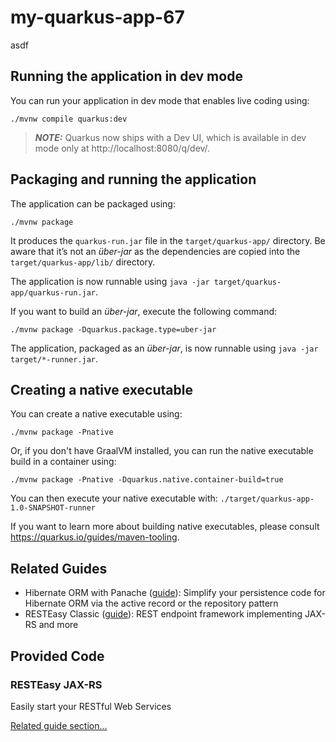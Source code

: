 # my-quarkus-app-67

asdf

## Running the application in dev mode

You can run your application in dev mode that enables live coding using:

```shell script
./mvnw compile quarkus:dev
```

> **_NOTE:_**  Quarkus now ships with a Dev UI, which is available in dev mode only at http://localhost:8080/q/dev/.

## Packaging and running the application

The application can be packaged using:

```shell script
./mvnw package
```

It produces the `quarkus-run.jar` file in the `target/quarkus-app/` directory.
Be aware that it’s not an _über-jar_ as the dependencies are copied into the `target/quarkus-app/lib/` directory.

The application is now runnable using `java -jar target/quarkus-app/quarkus-run.jar`.

If you want to build an _über-jar_, execute the following command:

```shell script
./mvnw package -Dquarkus.package.type=uber-jar
```

The application, packaged as an _über-jar_, is now runnable using `java -jar target/*-runner.jar`.

## Creating a native executable

You can create a native executable using:

```shell script
./mvnw package -Pnative
```

Or, if you don't have GraalVM installed, you can run the native executable build in a container using:

```shell script
./mvnw package -Pnative -Dquarkus.native.container-build=true
```

You can then execute your native executable with: `./target/quarkus-app-1.0-SNAPSHOT-runner`

If you want to learn more about building native executables, please consult https://quarkus.io/guides/maven-tooling.

## Related Guides

- Hibernate ORM with Panache ([guide](https://quarkus.io/guides/hibernate-orm-panache)): Simplify your persistence code
  for Hibernate ORM via the active record or the repository pattern
- RESTEasy Classic ([guide](https://quarkus.io/guides/resteasy)): REST endpoint framework implementing JAX-RS and more

## Provided Code

### RESTEasy JAX-RS

Easily start your RESTful Web Services

[Related guide section...](https://quarkus.io/guides/getting-started#the-jax-rs-resources)
